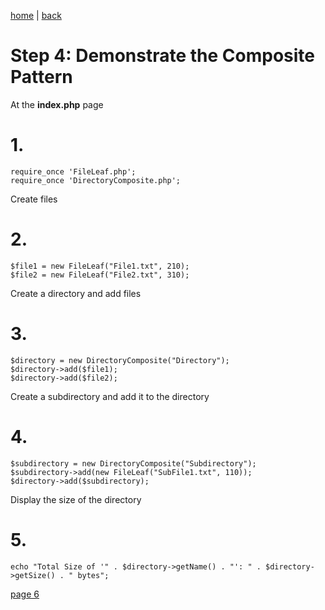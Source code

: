 [home](./page01.md) | [back](./page04.md)

# Step 4: Demonstrate the Composite Pattern
At the **index.php** page

# 1.
```
require_once 'FileLeaf.php';
require_once 'DirectoryComposite.php';
```

Create files
# 2.
```
$file1 = new FileLeaf("File1.txt", 210);
$file2 = new FileLeaf("File2.txt", 310);
```
Create a directory and add files
# 3.
```
$directory = new DirectoryComposite("Directory");
$directory->add($file1);
$directory->add($file2);
```
Create a subdirectory and add it to the directory
# 4.
```
$subdirectory = new DirectoryComposite("Subdirectory");
$subdirectory->add(new FileLeaf("SubFile1.txt", 110));
$directory->add($subdirectory);
```
Display the size of the directory
# 5.
```
echo "Total Size of '" . $directory->getName() . "': " . $directory->getSize() . " bytes";
```


[page 6](./page06.md)
